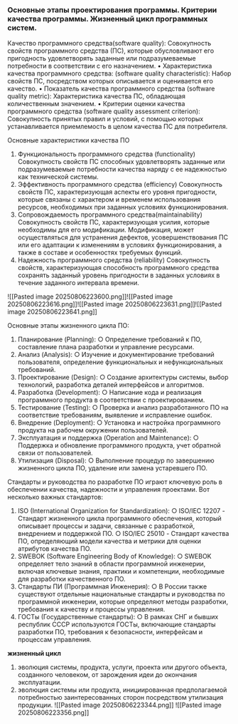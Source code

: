 ### Основные этапы проектирования программы. Критерии качества программы. Жизненный цикл программных систем.

Качество программного средства(software quality): Совокупность свойств программного средства (ПС), которые обусловливают его пригодность удовлетворять заданные или подразумеваемые потребности в соответствии с его назначением. 
• Характеристика качества программного средства: (software quality characteristic): Набор свойств ПС, посредством которых описывается и оценивается его качество. 
• Показатель качества программного средства (software quality metric): Характеристика качества ПС, обладающая количественным значением. 
• Критерии оценки качества программного средства (software quality assessment criterion): Совокупность принятых правил и условий, с помощью которых устанавливается приемлемость в целом качества ПС для потребителя.

Основные характеристики качества ПО 
1. Функциональность программного средства (functionality) Совокупность свойств ПС способных удовлетворять заданные или подразумеваемые потребности качества наряду с ее надежностью как технической системы. 
2. Эффективность программного средства (efficiency) Совокупность свойств ПС, характеризующая аспекты его уровня пригодности, которые связаны с характером и временем использования ресурсов, необходимых при заданных условиях функционирования.
3. Сопровождаемость программного средства(maintainability) Совокупность свойств ПС, характеризующая усилия, которые необходимы для его модификации. Модификация, может осуществляться для устранения дефектов, усовершенствования ПС или его адаптации к изменениям в условиях функционирования, a также в составе и особенностях требуемых функций. 
4. Надежность программного средства (reliability) Совокупность свойств, характеризующая способность программного средства сохранять заданный уровень пригодности в заданных условиях в течение заданного интервала времени.

![[Pasted image 20250806223600.png]]![[Pasted image 20250806223616.png]]![[Pasted image 20250806223631.png]]![[Pasted image 20250806223641.png]]

Основные этапы жизненного цикла ПО: 
1. Планирование (Planning): ○ Определение требований к ПО, составление плана разработки и управление ресурсами. 
2. Анализ (Analysis): ○ Изучение и документирование требований пользователя, определение функциональных и нефункциональных требований.
3. Проектирование (Design): ○ Создание архитектуры системы, выбор технологий, разработка деталей интерфейсов и алгоритмов. 
4. Разработка (Development): ○ Написание кода и реализация программного продукта в соответствии с проектированием. 
5. Тестирование (Testing): ○ Проверка и анализ разработанного ПО на соответствие требованиям, выявление и исправление ошибок. 
6. Внедрение (Deployment): ○ Установка и настройка программного продукта на рабочем окружении пользователей. 
7. Эксплуатация и поддержка (Operation and Maintenance): ○ Поддержка и обновление программного продукта, учет обратной связи от пользователей. 
8. Утилизация (Disposal): ○ Выполнение процедур по завершению жизненного цикла ПО, удаление или замена устаревшего ПО.

Стандарты и руководства по разработке ПО играют ключевую роль в обеспечении качества, надежности и управления проектами. Вот несколько важных стандартов: 
1. ISO (International Organization for Standardization): ○ ISO/IEC 12207 - Стандарт жизненного цикла программного обеспечения, который описывает процессы и задачи, связанные с разработкой, внедрением и поддержкой ПО. ○ ISO/IEC 25010 - Стандарт качества ПО, определяющий модели качества и метрики для оценки атрибутов качества ПО.
2. SWEBOK (Software Engineering Body of Knowledge): ○ SWEBOK определяет тело знаний в области программной инженерии, включая ключевые знания, практики и компетенции, необходимые для разработки качественного ПО. 
3. Стандарты ПИ (Программная Инженерия): ○ В России также существуют отдельные национальные стандарты и руководства по программной инженерии, которые определяют методы разработки, требования к качеству и процессы управления. 
4. ГОСТы (Государственные стандарты): ○ В рамках СНГ и бывших республик СССР используются ГОСТы, включающие стандарты разработки ПО, требования к безопасности, интерфейсам и процессам управления.


**жизненный цикл** 
1. эволюция системы, продукта, услуги, проекта или другого объекта, созданного человеком, от зарождения идеи до окончания эксплуатации.
2. эволюция системы или продукта, инициированная предполагаемой потребностью заинтересованных сторон посредством утилизация продукции.
![[Pasted image 20250806223344.png]]
![[Pasted image 20250806223356.png]]